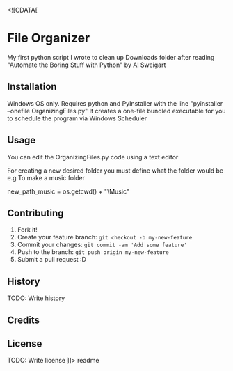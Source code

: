 
  <content><![CDATA[
# File Organizer
My first python script I wrote to clean up Downloads folder after reading "Automate the Boring Stuff with Python" by Al Sweigart
## Installation
Windows OS only.
Requires python and PyInstaller with the line "pyinstaller –onefile OrganizingFiles.py" 
It creates a one-file bundled executable for you to schedule the program via Windows Scheduler
## Usage
You can edit the OrganizingFiles.py code using a text editor

For creating a new desired folder you must define what the folder would be
e.g 
To make a music folder

new_path_music = os.getcwd() + "\Music"

## Contributing
1. Fork it!
2. Create your feature branch: `git checkout -b my-new-feature`
3. Commit your changes: `git commit -am 'Add some feature'`
4. Push to the branch: `git push origin my-new-feature`
5. Submit a pull request :D

## History
TODO: Write history
## Credits

## License
TODO: Write license
]]></content>
  <tabTrigger>readme</tabTrigger>

